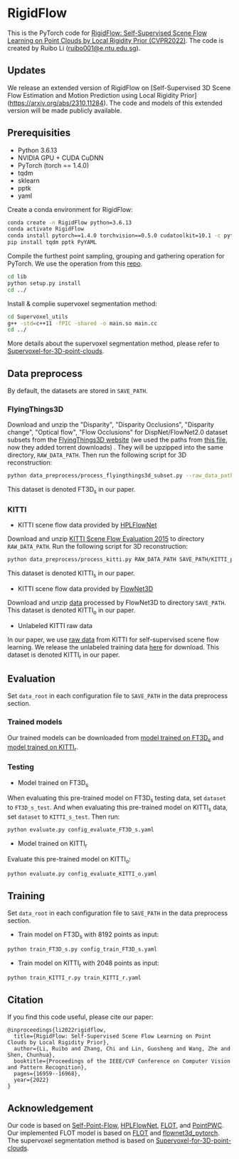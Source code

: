 # RigidFlow
This is the PyTorch code for [RigidFlow: Self-Supervised Scene Flow Learning on Point Clouds by Local Rigidity Prior (CVPR2022)](https://openaccess.thecvf.com/content/CVPR2022/papers/Li_RigidFlow_Self-Supervised_Scene_Flow_Learning_on_Point_Clouds_by_Local_CVPR_2022_paper.pdf).
The code is created by Ruibo Li (ruibo001@e.ntu.edu.sg).

## Updates
We release an extended version of RigidFlow on [Self-Supervised 3D Scene Flow Estimation and Motion Prediction using Local Rigidity Prior] (https://arxiv.org/abs/2310.11284).
The code and models of this extended version will be made publicly available.

## Prerequisities
* Python 3.6.13
* NVIDIA GPU + CUDA CuDNN
* PyTorch (torch == 1.4.0)
* tqdm
* sklearn
* pptk
* yaml

Create a conda environment for RigidFlow: 
```bash
conda create -n RigidFlow python=3.6.13
conda activate RigidFlow
conda install pytorch==1.4.0 torchvision==0.5.0 cudatoolkit=10.1 -c pytorch
pip install tqdm pptk PyYAML
```

Compile the furthest point sampling, grouping and gathering operation for PyTorch. We use the operation from this [repo](https://github.com/sshaoshuai/Pointnet2.PyTorch).
```bash
cd lib
python setup.py install
cd ../
```

Install & complie supervoxel segmentation method: 
```bash
cd Supervoxel_utils
g++ -std=c++11 -fPIC -shared -o main.so main.cc
cd ../
```
More details about the supervoxel segmentation method, please refer to [Supervoxel-for-3D-point-clouds](https://github.com/yblin/Supervoxel-for-3D-point-clouds).

## Data preprocess
By default, the datasets are stored in `SAVE_PATH`. 
### FlyingThings3D
Download and unzip the "Disparity", "Disparity Occlusions", "Disparity change", "Optical flow", "Flow Occlusions" for DispNet/FlowNet2.0 dataset subsets from the [FlyingThings3D website](https://lmb.informatik.uni-freiburg.de/resources/datasets/SceneFlowDatasets.en.html) (we used the paths from [this file](https://lmb.informatik.uni-freiburg.de/data/FlyingThings3D_subset/FlyingThings3D_subset_all_download_paths.txt), now they added torrent downloads)
. They will be upzipped into the same directory, `RAW_DATA_PATH`. Then run the following script for 3D reconstruction:

```bash
python data_preprocess/process_flyingthings3d_subset.py --raw_data_path RAW_DATA_PATH --save_path SAVE_PATH/FlyingThings3D_subset_processed_35m --only_save_near_pts
```


This dataset is denoted FT3D<sub>s</sub> in our paper. 

### KITTI
* KITTI scene flow data provided by [HPLFlowNet](https://github.com/laoreja/HPLFlowNet)

Download and unzip [KITTI Scene Flow Evaluation 2015](http://www.cvlibs.net/download.php?file=data_scene_flow.zip) to directory `RAW_DATA_PATH`.
Run the following script for 3D reconstruction:
```bash
python data_preprocess/process_kitti.py RAW_DATA_PATH SAVE_PATH/KITTI_processed_occ_final
```
This dataset is denoted KITTI<sub>s</sub> in our paper. 

* KITTI scene flow data provided by [FlowNet3D](https://github.com/xingyul/flownet3d)

Download and unzip [data](https://drive.google.com/open?id=1XBsF35wKY0rmaL7x7grD_evvKCAccbKi) processed by FlowNet3D to directory `SAVE_PATH`. This dataset is denoted KITTI<sub>o</sub> in our paper. 

* Unlabeled KITTI raw data

In our paper, we use [raw data](http://www.cvlibs.net/datasets/kitti/raw_data.php) from KITTI for self-supervised scene flow learning. 
We release the unlabeled training data [here](https://drive.google.com/file/d/12S69dpuz3PDujVZIcrDP_8H5QmbWZP9m/view?usp=sharing) for download. This dataset is denoted KITTI<sub>r</sub> in our paper. 



## Evaluation
Set `data_root` in each configuration file to `SAVE_PATH` in the data preprocess section.

### Trained models
Our trained models can be downloaded from [model trained on FT3D<sub>s</sub>](https://drive.google.com/file/d/1Jy-NXywlTfbF0qbgdc2Z_s4kAwIgqvq8/view?usp=sharing) and [model trained on KITTI<sub>r</sub>](https://drive.google.com/file/d/1LOixYamfYH1007XOkziAC84O_6_6ptFt/view?usp=sharing).

### Testing

* Model trained on FT3D<sub>s</sub> 

When evaluating this pre-trained model on FT3D<sub>s</sub> testing data, set `dataset` to `FT3D_s_test`.  And when evaluating this pre-trained model on KITTI<sub>s</sub> data, set `dataset` to `KITTI_s_test`. 
Then run:
```bash
python evaluate.py config_evaluate_FT3D_s.yaml
```

* Model trained on KITTI<sub>r</sub>  

Evaluate this pre-trained model on KITTI<sub>o</sub>: 
```bash
python evaluate.py config_evaluate_KITTI_o.yaml
```

## Training
Set `data_root` in each configuration file to `SAVE_PATH` in the data preprocess section.

* Train model on FT3D<sub>s</sub> with 8192 points as input:
```bash
python train_FT3D_s.py config_train_FT3D_s.yaml
```
* Train model on KITTI<sub>r</sub> with 2048 points as input:
```bash
python train_KITTI_r.py train_KITTI_r.yaml
```

## Citation

If you find this code useful, please cite our paper:
```
@inproceedings{li2022rigidflow,
  title={RigidFlow: Self-Supervised Scene Flow Learning on Point Clouds by Local Rigidity Prior},
  author={Li, Ruibo and Zhang, Chi and Lin, Guosheng and Wang, Zhe and Shen, Chunhua},
  booktitle={Proceedings of the IEEE/CVF Conference on Computer Vision and Pattern Recognition},
  pages={16959--16968},
  year={2022}
}
```

## Acknowledgement

Our code is based on [Self-Point-Flow](https://github.com/L1bra1/Self-Point-Flow), [HPLFlowNet](https://github.com/laoreja/HPLFlowNet), [FLOT](https://github.com/valeoai/FLOT), and [PointPWC](https://github.com/DylanWusee/PointPWC).
Our implemented FLOT model is based on [FLOT](https://github.com/valeoai/FLOT) and [flownet3d_pytorch](https://github.com/hyangwinter/flownet3d_pytorch).
The supervoxel segmentation method is based on [Supervoxel-for-3D-point-clouds](https://github.com/yblin/Supervoxel-for-3D-point-clouds).

